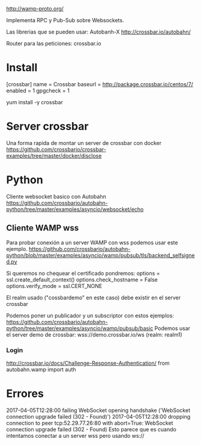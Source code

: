 http://wamp-proto.org/

Implementa RPC y Pub-Sub sobre Websockets.

Las librerias que se pueden usar: Autobanh-X
http://crossbar.io/autobahn/

Router para las peticiones: crossbar.io


# Install
[crossbar]
name = Crossbar
baseurl = http://package.crossbar.io/centos/7/
enabled = 1
gpgcheck = 1

yum install -y crossbar


# Server crossbar
Una forma rapida de montar un server de crossbar con docker
https://github.com/crossbario/crossbar-examples/tree/master/docker/disclose

# Python
Cliente websocket basico con Autobahn
https://github.com/crossbario/autobahn-python/tree/master/examples/asyncio/websocket/echo


## Cliente WAMP wss
Para probar conexión a un server WAMP con wss podemos usar este ejemplo.
https://github.com/crossbario/autobahn-python/blob/master/examples/asyncio/wamp/pubsub/tls/backend_selfsigned.py

Si queremos no chequear el certificado pondremos:
options = ssl.create_default_context()
options.check_hostname = False
options.verify_mode = ssl.CERT_NONE

El realm usado ("cossbardemo" en este caso) debe existir en el server crossbar


Podemos poner un publicador y un subscriptor con estos ejemplos: https://github.com/crossbario/autobahn-python/tree/master/examples/asyncio/wamp/pubsub/basic
Podemos usar el server demo de crossbar:
wss://demo.crossbar.io/ws (realm: realm1)


### Login
http://crossbar.io/docs/Challenge-Response-Authentication/
from autobahn.wamp import auth



# Errores
2017-04-05T12:28:00 failing WebSocket opening handshake ('WebSocket connection upgrade failed (302 - Found)')
2017-04-05T12:28:00 dropping connection to peer tcp:52.29.77.26:80 with abort=True: WebSocket connection upgrade failed (302 - Found)
Esto parece que es cuando intentamos conectar a un server wss pero usando ws://
